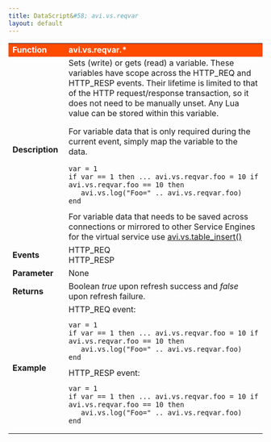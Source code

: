 ```yaml
---
title: DataScript&#58; avi.vs.reqvar
layout: default
---
```

<table class="table table-hover"> 
 <tbody> 
  <tr bgcolor="ff4b00"> 
   <td width="100"><span style="color: white; font-size: medium;"><strong>Function</strong></span></td> 
   <td width="600"><span style="color: white;"><b>avi.vs.reqvar.*</b></span></td> 
  </tr> 
  <tr> 
   <td width="100"><span style="font-size: medium;"><strong>Description</strong></span></td> 
   <td width="600">Sets (write) or gets (read) a variable. These variables have scope across the HTTP_REQ and HTTP_RESP events. Their lifetime is limited to that of the HTTP request/response transaction, so it does not need to be manually unset. Any Lua value can be stored within this variable.<p></p> <p>For variable data that is only required during the current event, simply map the variable to the data.<br> 
     <!-- Crayon Syntax Highlighter v2.7.1 --> </p><pre><code class="language-lua">var = 1
if var == 1 then ... avi.vs.reqvar.foo = 10 if avi.vs.reqvar.foo == 10 then
   avi.vs.log("Foo=" .. avi.vs.reqvar.foo)
end</code></pre> 
    <!-- [Format Time: 0.0021 seconds] --> For variable data that needs to be saved across connections or mirrored to other Service Engines for the virtual service use <a href="/datascript-avi-vs-table_insert/">avi.vs.table_insert()</a></td> 
  </tr> 
  <tr> 
   <td width="100"><span style="font-size: medium;"><strong>Events</strong></span></td> 
   <td width="600">HTTP_REQ<br> HTTP_RESP</td> 
  </tr> 
  <tr> 
   <td width="100"><span style="font-size: medium;"><strong>Parameter</strong></span></td> 
   <td width="600">None</td> 
  </tr> 
  <tr> 
   <td width="100"><span style="font-size: medium;"><strong>Returns</strong></span></td> 
   <td width="600">Boolean <em>true</em> upon refresh success and <em>false</em> upon refresh failure.</td> 
  </tr> 
  <tr> 
   <td width="100"><span style="font-size: medium;"><strong>Example</strong></span></td> 
   <td width="600">HTTP_REQ event:<br> 
    <!-- Crayon Syntax Highlighter v2.7.1 --> <pre><code class="language-lua">var = 1
if var == 1 then ... avi.vs.reqvar.foo = 10 if avi.vs.reqvar.foo == 10 then
   avi.vs.log("Foo=" .. avi.vs.reqvar.foo)
end</code></pre> 
    <!-- [Format Time: 0.0012 seconds] --> HTTP_RESP event:<br> 
    <!-- Crayon Syntax Highlighter v2.7.1 --> <pre><code class="language-lua">var = 1
if var == 1 then ... avi.vs.reqvar.foo = 10 if avi.vs.reqvar.foo == 10 then
   avi.vs.log("Foo=" .. avi.vs.reqvar.foo)
end</code></pre> 
    <!-- [Format Time: 0.0027 seconds] --> </td> 
  </tr> 
 </tbody> 
</table>